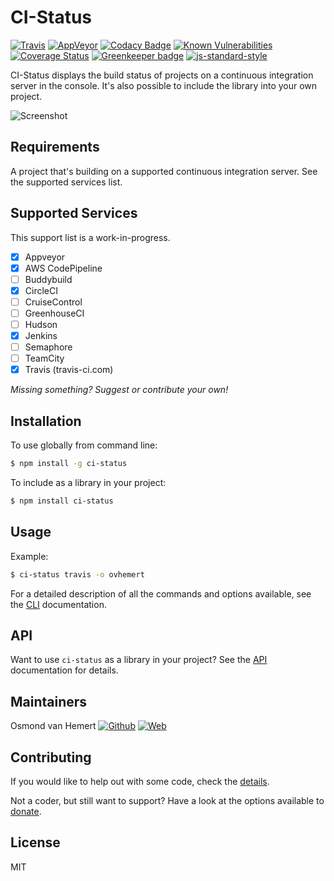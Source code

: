 # CI-Status

[![Travis](https://img.shields.io/travis/com/ovhemert/ci-status.svg?branch=master&logo=travis)](https://travis-ci.com/ovhemert/ci-status)
[![AppVeyor](https://img.shields.io/appveyor/ci/ovhemert/ci-status.svg?logo=appveyor)](https://ci.appveyor.com/project/ovhemert/ci-status)
[![Codacy Badge](https://api.codacy.com/project/badge/Grade/39e011f864c94544bb2535a531c4dd68)](https://www.codacy.com/app/ovhemert/ci-status?utm_source=github.com&amp;utm_medium=referral&amp;utm_content=ovhemert/ci-status&amp;utm_campaign=Badge_Grade)
[![Known Vulnerabilities](https://snyk.io/test/npm/ci-status/badge.svg)](https://snyk.io/test/npm/ci-status)
[![Coverage Status](https://coveralls.io/repos/github/ovhemert/ci-status/badge.svg?branch=master)](https://coveralls.io/github/ovhemert/ci-status?branch=master)
[![Greenkeeper badge](https://badges.greenkeeper.io/ovhemert/ci-status.svg)](https://greenkeeper.io/)
[![js-standard-style](https://img.shields.io/badge/code%20style-standard-brightgreen.svg?style=flat)](http://standardjs.com/)

CI-Status displays the build status of projects on a continuous integration server in the console.
It's also possible to include the library into your own project.

![Screenshot](assets/images/screenshot.png)

## Requirements

A project that's building on a supported continuous integration server.
See the supported services list.

## Supported Services

This support list is a work-in-progress.

-  [x]  Appveyor
-  [x]  AWS CodePipeline
-  [ ]  Buddybuild
-  [x]  CircleCI
-  [ ]  CruiseControl
-  [ ]  GreenhouseCI
-  [ ]  Hudson
-  [x]  Jenkins
-  [ ]  Semaphore
-  [ ]  TeamCity
-  [x]  Travis (travis-ci.com)

*Missing something? Suggest or contribute your own!*

## Installation

To use globally from command line:

```bash
$ npm install -g ci-status
```

To include as a library in your project:

```bash
$ npm install ci-status
```

## Usage

Example:

```bash
$ ci-status travis -o ovhemert
```

For a detailed description of all the commands and options available, see the [CLI](./docs/CLI.md) documentation.

## API

Want to use `ci-status` as a library in your project?
See the [API](./docs/API.md) documentation for details.

## Maintainers

Osmond van Hemert
[![Github](https://img.shields.io/badge/-website.svg?style=social&logoColor=333&logo=github)](https://github.com/ovhemert)
[![Web](https://img.shields.io/badge/-website.svg?style=social&logoColor=333&logo=nextdoor)](https://ovhemert.dev)

## Contributing

If you would like to help out with some code, check the [details](./docs/CONTRIBUTING.md).

Not a coder, but still want to support? Have a look at the options available to [donate](https://ovhemert.dev/donate).

## License

MIT
